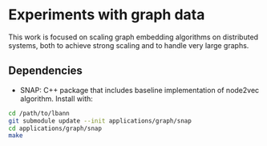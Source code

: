 # Experiments with graph data

This work is focused on scaling graph embedding algorithms on
distributed systems, both to achieve strong scaling and to handle very
large graphs.

## Dependencies

- SNAP: C++ package that includes baseline implementation of node2vec
  algorithm. Install with:

```bash
cd /path/to/lbann
git submodule update --init applications/graph/snap
cd applications/graph/snap
make
```
